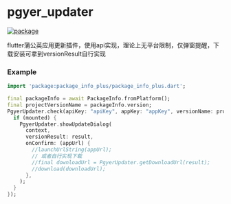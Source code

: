 # pgyer_updater
[![package](https://img.shields.io/pub/v/pgyer_updater.svg)](https://pub.dev/packages/pgyer_updater)

flutter蒲公英应用更新插件，使用api实现，理论上无平台限制，仅弹窗提醒，下载安装可拿到versionResult自行实现

### Example
```dart
import 'package:package_info_plus/package_info_plus.dart';

final packageInfo = await PackageInfo.fromPlatform();
final projectVersionName = packageInfo.version;
PgyerUpdater.check(apiKey: "apiKey", appKey: "appKey", versionName: projectVersionName).then((result) {
  if (mounted) {
    PgyerUpdater.showUpdateDialog(
      context,
      versionResult: result,
      onConfirm: (appUrl) {
        //launchUrlString(appUrl);
        // 或者自行实现下载
        //final downloadUrl = PgyerUpdater.getDownloadUrl(result);
        //download(downloadUrl);
      },
    );
  }
});
```
